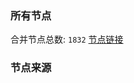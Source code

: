### 所有节点
合并节点总数: `1832`
[节点链接](https://raw.githubusercontent.com/rzhy1/11/master/sub/sub_merge_base64.txt)

### 节点来源
